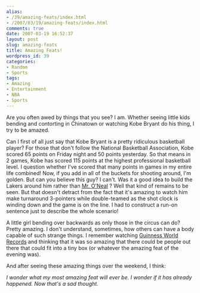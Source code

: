```yaml
---
alias:
- /39/amazing-feats/index.html
- /2007/03/19/amazing-feats/index.html
comments: true
date: 2007-03-19 16:52:37
layout: post
slug: amazing-feats
title: Amazing Feats!
wordpress_id: 39
categories:
- Random
- Sports
tags:
- Amazing
- Entertainment
- NBA
- Sports
---
```


Are you often awed by things that you see?  I am.  Whether seeing little kids bending and contorting in Chinatown or watching Kobe Bryant do his thing, I try to be amazed. 

Can I first of all just say that Kobe Bryant is a pretty ridiculous basketball player?  For those that don't follow the National Basketball Association, Kobe scored 65 points on Friday night and 50 points yesterday.  So that means in 2 games, Kobe has scored 115 points at the highest professional basketball level.  I question whether I've scored that many points in games in my entire life combined!  Now, if you add in all of the buckets for shooting around, I'm golden.  But can you believe this guy?  I can't.  Was it a good idea to build the Lakers around him rather than [Mr. O'Neal](http://www.nba.com/playerfile/shaquille_oneal/) ?  Well that kind of remains to be seen.  But that doesn't detract from the fact that it's amazing to watch him make turnaround 3-pointers while double-teamed as the shot clock is winding down and the game is on the line.  I had to construct a run-on sentence just to describe the whole scenario!

A little girl bending over backwards as only those in the circus can do?  Pretty amazing.  I don't understand, sometimes, how others can have a body capable of such strange things.  I remember watching [Guinness World Records](http://www.tv.com/guinness-world-records-primetime/show/10187/summary.html) and thinking that it was so amazing that there could be people out there that could fit into a tiny box (or whatever the amazing feat of the evening was).  


And after seeing these amazing things over the weekend, I think:

_I wonder what my most amazing feat will ever be.  I wonder if it has already happened.  Now that's a sad thought._
